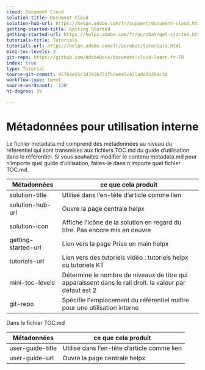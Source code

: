 ```yaml
---
cloud: Document Cloud
solution-title: Document Cloud
solution-hub-url: https://helpx.adobe.com/fr/support/document-cloud.html
getting-started-title: Getting Started
getting-started-url: https://helpx.adobe.com/fr/acrobat/get-started.html
tutorials-title: Tutorials
tutorials-url: https://helpx.adobe.com/fr/acrobat/tutorials.html
mini-toc-levels: 2
git-repo: https://github.com/AdobeDocs/document-cloud-learn.fr-FR
index: true
type: Tutorial
source-git-commit: 95764e25c3d393b751f52eea5c475add8528ac38
workflow-type: tm+mt
source-wordcount: '130'
ht-degree: 1%

---
```



# Métadonnées pour utilisation interne

Le fichier metadata.md comprend des métadonnées au niveau du référentiel qui sont transmises aux fichiers TOC.md du guide d’utilisation dans le référentiel. Si vous souhaitez modifier le contenu metadata.md pour n’importe quel guide d’utilisation, faites-le dans n’importe quel fichier TOC.md.

| Métadonnées | ce que cela produit |
|--- |--- |
| solution-title | Utilisé dans l’en-tête d’article comme lien |
| solution-hub-url | Ouvre la page centrale helpx |
| solution-icon | Affiche l’icône de la solution en regard du titre. Pas encore mis en oeuvre |
| getting-started-url | Lien vers la page Prise en main helpx |
| tutorials-url | Lien vers des tutoriels vidéo : tutoriels helpx ou tutoriels KT |
| mini-toc-levels | Détermine le nombre de niveaux de titre qui apparaissent dans le rail droit. la valeur par défaut est 2 |
| git-repo | Spécifie l&#39;emplacement du référentiel maître pour une utilisation interne |

Dans le fichier TOC.md

| Métadonnées | ce que cela produit |
|--- |--- |
| user-guide-title | Utilisé dans l’en-tête d’article comme lien |
| user-guide-url | Ouvre la page centrale helpx |
